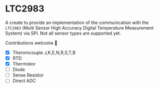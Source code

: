 LTC2983
=======

A create to provide an implementation of the communication with the
`LTC2983` (Multi Sensor High Accuracy Digital Temperature Measurement System) via
SPI. Not all sensor types are supported yet.

Contributions welcome 💪

- [x] Theromcouple J,K,E,N,R,S,T,B
- [x] RTD
- [x] Thermistor
- [ ] Diode
- [ ] Sense Resistor
- [ ] Direct ADC
